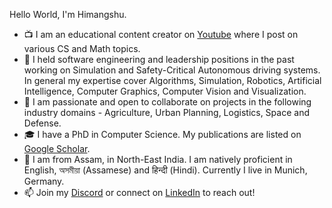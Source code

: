 Hello World, I'm Himangshu.

- 📺 I am an educational content creator on [Youtube](https://www.youtube.com/channel/UCrip_x8QZ7GLTykFWJgS5Ww) where I post on various CS and Math topics.
- 🚙 I held software engineering and leadership positions in the past working on Simulation and Safety-Critical Autonomous driving systems. In general my expertise cover Algorithms, Simulation, Robotics, Artificial Intelligence, Computer Graphics, Computer Vision and Visualization. 
- 🌱 I am passionate and open to collaborate on projects in the following industry domains - Agriculture, Urban Planning, Logistics, Space and Defense.
- 🎓 I have a PhD in Computer Science. My publications are listed on [Google Scholar](https://scholar.google.com/citations?hl=en&user=B6UDagwAAAAJ).
- 🏡 I am from Assam, in North-East India. I am natively proficient in English, অসমীয়া (Assamese) and हिन्दी (Hindi). Currently I live in Munich, Germany. 
- 📫 Join my [Discord](https://discord.gg/XgUakAcr) or connect on [LinkedIn](https://www.linkedin.com/in/himangshu-saikia-phd-a4a4711b/) to reach out!

<!--
**hsaikia/hsaikia** is a ✨ _special_ ✨ repository because its `README.md` (this file) appears on your GitHub profile.

Here are some ideas to get you started:

- 🔭 I’m currently working on ...
- 🌱 I’m currently learning ...
- 👯 I’m looking to collaborate on ...
- 🤔 I’m looking for help with ...
- 💬 Ask me about ...
- 📫 How to reach me: ...
- 😄 Pronouns: ...
- ⚡ Fun fact: ...
-->
